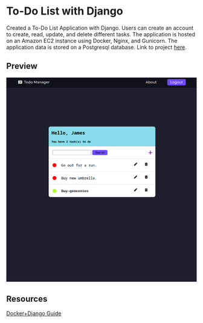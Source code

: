 # To-Do List with Django
Created a To-Do List Application with Django. Users can create an account to create, read, update, and delete different tasks. The application is hosted on an Amazon EC2 instance using Docker, Nginx, and Gunicorn. The application data is stored on a Postgresql database. Link to project [here](#).

## Preview


![](./src/screenshot.png)


## Resources
[Docker+Django Guide](https://testdriven.io/blog/dockerizing-django-with-postgres-gunicorn-and-nginx/#static-files)